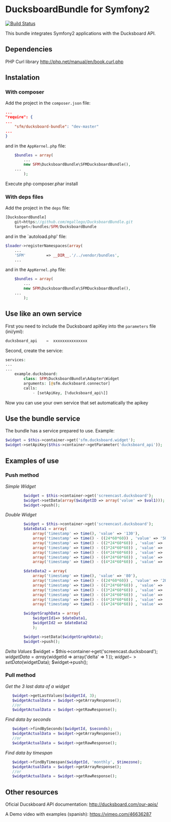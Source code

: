 # DucksboardBundle for Symfony2

[![Build Status](https://secure.travis-ci.org/mgallego/DucksboardBundle.png?branch=master)](http://travis-ci.org/mgallego/DucksboardBundle)

This bundle integrates Symfony2 applications with the Ducksboard API.

## Dependencies
PHP Curl library http://php.net/manual/en/book.curl.php

## Instalation

### With composer

Add the project in the `composer.json` file:
```json
...
"require": {
...
	"sfm/ducksboard-bundle": "dev-master"
...
}
```

and in the `AppKernel.php` file:
```php
	$bundles = array(
        ...
	    new SFM\DucksboardBundle\SFMDucksboardBundle(),
	...
        );
```

Execute 
	php composer.phar install


### With deps files

Add the project in the `deps` file:

```php
[DucksboardBundle]
    git=https://github.com/mgallego/DucksboardBundle.git
    target=/bundles/SFM/DucksboardBundle
```

and in the `autoload.php' file:

```php
$loader->registerNamespaces(array(
    ...
    'SFM'         => __DIR__.'/../vendor/bundles',
    ...
```

and in the `AppKernel.php` file:
```php
	$bundles = array(
        ...
	    new SFM\DucksboardBundle\SFMDucksboardBundle(),
	...
        );
```

## Use like an own service

First you need to include the Ducksboard apiKey into the `parameters` file (ini/yml):
```php
ducksboard_api    =  xxxxxxxxxxxxxxx
```

Second, create the service:

```php
services:
...
...
    example.ducksboard:
        class: SFM\DucksboardBundle\Adapter\Widget
        arguments: [@sfm.ducksboard.connector]	
        calls:
            - [setApiKey, [%ducksboard_api%]]

```

Now you can use your own service that set automatically the apikey

## Use the bundle service

The bundle has a service prepared to use. Example:

```php
$widget = $this->container->get('sfm.ducksboard.widget');
$widget->setApiKey($this->container->getParameter('ducksboard_api'));
```

## Examples of use

### Push method

*Simple Widget*
```php
        $widget = $this->container->get('screencast.ducksboard');
        $widget->setData(array($widgetID => array('value' => $val1)));
        $widget->push();
```

*Double Widget*
```php
        $widget = $this->container->get('screencast.ducksboard');
        $dateData1 = array(
            array('timestamp' => time(), 'value' => '130'),
            array('timestamp' => time() - ((24*60*60)) , 'value' => '50'),
            array('timestamp' => time() - ((2*24*60*60)) , 'value' => '70'),
            array('timestamp' => time() - ((3*24*60*60)) , 'value' => '20'),
            array('timestamp' => time() - ((4*24*60*60)) , 'value' => '50'),
            array('timestamp' => time() - ((4*24*60*60)) , 'value' => '80'),
            array('timestamp' => time() - ((4*24*60*60)) , 'value' => '100'));

        $dateData2 = array(
            array('timestamp' => time(), 'value' => '80'),
            array('timestamp' => time() - ((24*60*60)) , 'value' => '20'),
            array('timestamp' => time() - ((2*24*60*60)) , 'value' => '70'),
            array('timestamp' => time() - ((3*24*60*60)) , 'value' => '80'),
            array('timestamp' => time() - ((4*24*60*60)) , 'value' => '50'),
            array('timestamp' => time() - ((4*24*60*60)) , 'value' => '90'),
            array('timestamp' => time() - ((4*24*60*60)) , 'value' => '30'));

        $widgetGraphData = array(
            $widgetId1=> $dateData1,
            $widgetId2 => $dateData2
            );

        $widget->setData($widgetGraphData);
        $widget->push();
```
*Delta Values*
        $widget	= $this->container->get('screencast.ducksboard');
	$widgetData = array($widgetId => array('delta' => 1 ));
	$widget->setData($widgetData);
	$widget->push();
	

### Pull method

*Get the 3 last data of a widget*
```php
   $widget->getLastValues($widgetId, 3);
   $widgetActualData = $widget->getArrayResponse();		     
   //or
   $widgetActualData = $widget->getRawResponse();		     

```

*Find data by seconds*
```php
   $widget->findBySeconds($widgetId, $seconds);
   $widgetActualData = $widget->getArrayResponse();		     
   //or
   $widgetActualData = $widget->getRawResponse();		     
```

*Find data by timespan*
```php
   $widget->findByTimespan($widgetId, 'monthly', $timezone);
   $widgetActualData = $widget->getArrayResponse();		     
   //or
   $widgetActualData = $widget->getRawResponse();		     

```

## Other resources
Oficial Ducskboard API documentation: http://ducksboard.com/our-apis/

A Demo video with examples (spanish): https://vimeo.com/46636287

